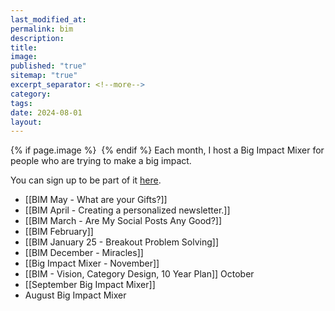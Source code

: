 ```yaml
---
last_modified_at: 
permalink: bim
description: 
title: 
image: 
published: "true"
sitemap: "true"
excerpt_separator: <!--more-->
category: 
tags: 
date: 2024-08-01
layout:
---
```



{% if page.image %} <img src="{{ page.image }}" alt=""> {% endif %}
Each month, I host a Big Impact Mixer for people who are trying to make a big impact. 

You can sign up to be part of it [here](https://bigimpactmixer.com). 

- [[BIM May - What are your Gifts?]]
- [[BIM April - Creating a personalized newsletter.]]
- [[BIM March - Are My Social Posts Any Good?]]
- [[BIM February]]
- [[BIM January 25 - Breakout Problem Solving]]
- [[BIM December - Miracles]]
- [[Big Impact Mixer - November]]
- [[BIM - Vision, Category Design, 10 Year Plan]] October
- [[September Big Impact Mixer]]
- August Big Impact Mixer